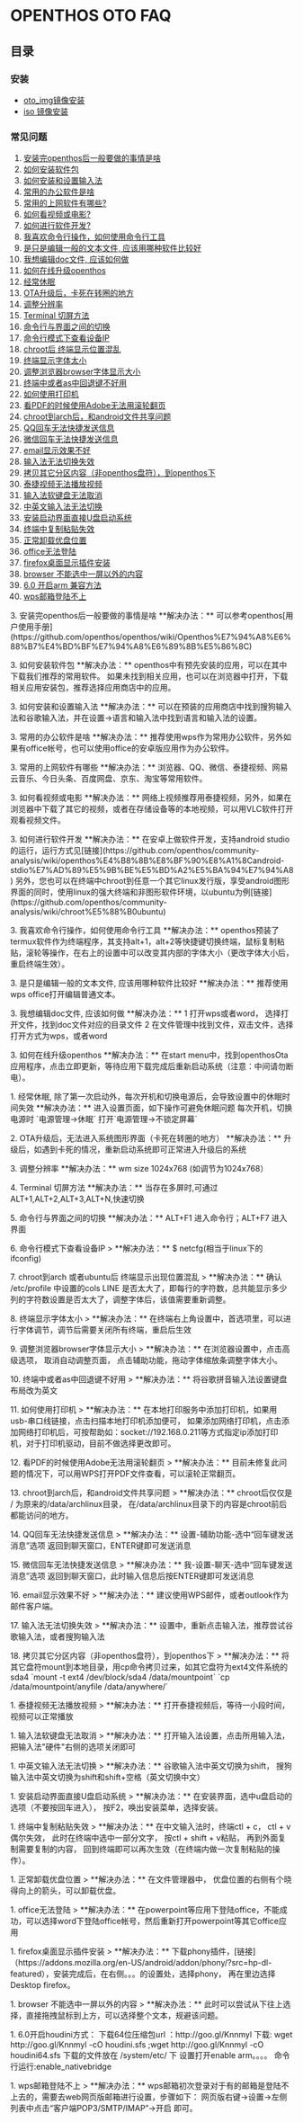 # OPENTHOS OTO FAQ
## 目录  
### 安装  
 - [oto_img镜像安装](https://github.com/openthos/community-analysis/wiki/%E5%AE%89%E8%A3%85#install1)  
 - [iso 镜像安装](https://github.com/openthos/community-analysis/wiki/%E5%AE%89%E8%A3%85#install2)  

### 常见问题
1. [安装完openthos后一般要做的事情是啥](https://github.com/openthos/community-analysis/wiki/FAQ#no_22)
1. [如何安装软件包](https://github.com/openthos/community-analysis/wiki/FAQ#no_23)
1. [如何安装和设置输入法](https://github.com/openthos/community-analysis/wiki/FAQ#no_24)
1. [常用的办公软件是啥](https://github.com/openthos/community-analysis/wiki/FAQ#no_25)
1. [常用的上网软件有哪些?](https://github.com/openthos/community-analysis/wiki/FAQ#no_26)
1. [如何看视频或电影? ](https://github.com/openthos/community-analysis/wiki/FAQ#no_27)
1. [如何进行软件开发?](https://github.com/openthos/community-analysis/wiki/FAQ#no_28)
1. [我喜欢命令行操作，如何使用命令行工具](https://github.com/openthos/community-analysis/wiki/FAQ#no_29)
1. [是只是编辑一般的文本文件, 应该用哪种软件比较好 ](https://github.com/openthos/community-analysis/wiki/FAQ#no_30)
1. [我想编辑doc文件, 应该如何做](https://github.com/openthos/community-analysis/wiki/FAQ#no_31)
1. [如何在线升级openthos](https://github.com/openthos/community-analysis/wiki/FAQ#no_32)
1. [经常休眠](https://github.com/openthos/community-analysis/wiki/FAQ#no_1)
1. [OTA升级后，卡死在转圈的地方](https://github.com/openthos/community-analysis/wiki/FAQ#no_2)   
1. [调整分辨率](https://github.com/openthos/community-analysis/wiki/FAQ#no_3)   
1. [Terminal 切屏方法](https://github.com/openthos/community-analysis/wiki/FAQ#no_4)   
1. [命令行与界面之间的切换](https://github.com/openthos/community-analysis/wiki/FAQ#no_5)   
1. [命令行模式下查看设备IP](https://github.com/openthos/community-analysis/wiki/FAQ#no_6)   
1. [chroot后 终端显示位置混乱](https://github.com/openthos/community-analysis/wiki/FAQ#no_7)   
1. [终端显示字体太小](https://github.com/openthos/community-analysis/wiki/FAQ#no_8)   
1. [调整浏览器browser字体显示大小](https://github.com/openthos/community-analysis/wiki/FAQ#no_9)  
1. [终端中或者as中回退键不好用](https://github.com/openthos/community-analysis/wiki/FAQ#no_10)  
1. [如何使用打印机](https://github.com/openthos/community-analysis/wiki/FAQ#no_11)  
1. [看PDF的时候使用Adobe无法用滚轮翻页](https://github.com/openthos/community-analysis/wiki/FAQ#no_12)  
1. [chroot到arch后，和android文件共享问题](https://github.com/openthos/community-analysis/wiki/FAQ#no_13)   
1. [QQ回车无法快捷发送信息](https://github.com/openthos/community-analysis/wiki/FAQ#no_14)
1. [微信回车无法快捷发送信息](https://github.com/openthos/community-analysis/wiki/FAQ#no_15)
1. [email显示效果不好](https://github.com/openthos/community-analysis/wiki/FAQ#no_16)
1. [输入法无法切换失效](https://github.com/openthos/community-analysis/wiki/FAQ#no_17)
1. [拷贝其它分区内容（非openthos盘符），到openthos下](https://github.com/openthos/community-analysis/wiki/FAQ#no_18)
1. [泰捷视频无法播放视频](https://github.com/openthos/community-analysis/wiki/FAQ#no_19)  
1. [输入法软键盘无法取消](https://github.com/openthos/community-analysis/wiki/FAQ#no_20)  
1. [中英文输入法无法切换](https://github.com/openthos/community-analysis/wiki/FAQ#no_21)  
1. [安装启动界面直接U盘启动系统](https://github.com/openthos/community-analysis/wiki/FAQ#no_33)   
1. [终端中复制粘贴失效](https://github.com/openthos/community-analysis/wiki/FAQ#no_34)   
1. [正常卸载优盘位置](https://github.com/openthos/community-analysis/wiki/FAQ#no_35)
1. [office无法登陆](https://github.com/openthos/community-analysis/wiki/FAQ#no_36)
1. [firefox桌面显示插件安装](https://github.com/openthos/community-analysis/wiki/FAQ#no_37)
1. [browser 不能选中一屏以外的内容](https://github.com/openthos/community-analysis/wiki/FAQ#no_38)
1. [6.0 开启arm 兼容方法](https://github.com/openthos/community-analysis/wiki/FAQ#no_39)   
1. [wps邮箱登陆不上](https://github.com/openthos/community-analysis/wiki/FAQ#no_40)   

<p id="no_3" name="no_22"></p> 
3. 安装完openthos后一般要做的事情是啥  
**解决办法：** 可以参考openthos[用户使用手册](https://github.com/openthos/openthos/wiki/Openthos%E7%94%A8%E6%88%B7%E4%BD%BF%E7%94%A8%E6%89%8B%E5%86%8C)   
<p id="no_3" name="no_23"></p> 
3. 如何安装软件包  
**解决办法：** openthos中有预先安装的应用，可以在其中下载我们推荐的常用软件。 如果未找到相关应用，也可以在浏览器中打开，下载相关应用安装包，推荐选择应用商店中的应用。   
<p id="no_3" name="no_24"></p> 
3. 如何安装和设置输入法  
**解决办法：** 可以在预装的应用商店中找到搜狗输入法和谷歌输入法，并在设置->语言和输入法中找到语言和输入法的设置。   
<p id="no_3" name="no_25"></p> 
3. 常用的办公软件是啥  
**解决办法：** 推荐使用wps作为常用办公软件，另外如果有office帐号，也可以使用office的安卓版应用作为办公软件。   
<p id="no_3" name="no_26"></p> 
3. 常用的上网软件有哪些  
**解决办法：** 浏览器、QQ、微信、泰捷视频、网易云音乐、今日头条、百度网盘、京东、淘宝等常用软件。   
<p id="no_3" name="no_27"></p> 
3. 如何看视频或电影  
**解决办法：** 网络上视频推荐用泰捷视频，另外，如果在浏览器中下载了其它的视频，或者在存储设备等的本地视频，可以用VLC软件打开观看视频文件。   
<p id="no_3" name="no_28"></p> 
3. 如何进行软件开发  
**解决办法：** 在安卓上做软件开发，支持android studio的运行，运行方式见[链接](https://github.com/openthos/community-analysis/wiki/openthos%E4%B8%8B%E8%BF%90%E8%A1%8Candroid-stdio%E7%AD%89%E5%9B%BE%E5%BD%A2%E5%BA%94%E7%94%A8)   
另外，您也可以在终端中chroot到任意一个其它linux发行版，享受android图形界面的同时，使用linux的强大终端和非图形软件环境，以ubuntu为例[链接](https://github.com/openthos/community-analysis/wiki/chroot%E5%88%B0ubuntu)  
<p id="no_3" name="no_29"></p> 
3. 我喜欢命令行操作，如何使用命令行工具  
**解决办法：** openthos预装了termux软件作为终端程序，其支持alt+1，alt+2等快捷键切换终端，鼠标复制粘贴，滚轮等操作，在右上的设置中可以改变其内部的字体大小（更改字体大小后，重启终端生效）。   
<p id="no_3" name="no_30"></p> 
3. 是只是编辑一般的文本文件, 应该用哪种软件比较好  
**解决办法：**  推荐使用wps office打开编辑普通文本。   
<p id="no_3" name="no_31"></p> 
3. 我想编辑doc文件, 应该如何做  
**解决办法：**   
1 打开wps或者word， 选择打开文件，找到doc文件对应的目录文件  
2 在文件管理中找到文件，双击文件，选择打开方式为wps，或者word   
<p id="no_3" name="no_32"></p> 
3. 如何在线升级openthos  
**解决办法：** 在start menu中，找到openthosOta应用程序，点击立即更新，等待应用下载完成后重新启动系统（注意：中间请勿断电）。   
<p id="no_1" name="no_1"></p>
1. 经常休眠, 除了第一次启动外，每次开机和切换电源后，会导致设置中的休眠时间失效  
**解决办法：** 进入设置页面，如下操作可避免休眠问题  
每次开机，切换电源时 `电源管理->休眠`  
打开`电源管理->不锁定屏幕`  
<p id="no_2" name="no_2"></p> 
2. OTA升级后，无法进入系统图形界面（卡死在转圈的地方）    
**解决办法：** 升级后，如遇到卡死的情况，重新启动系统即可正常进入升级后的系统  
<p id="no_3" name="no_3"></p> 
3. 调整分辨率  
**解决办法：** wm size 1024x768 (如调节为1024x768）   
<p id="no_4" name="no_4"></p> 
4. Terminal 切屏方法  
**解决办法：** 当存在多屏时,可通过ALT+1,ALT+2,ALT+3,ALT+N,快速切换  
<p id="no_5" name="no_5"></p>  
5. 命令行与界面之间的切换  
**解决办法：** ALT+F1 进入命令行；ALT+F7 进入界面  
<p id="no_6" name="no_6"></p>  
6. 命令行模式下查看设备IP   
> **解决办法：** $ netcfg(相当于linux下的ifconfig)  
<p id="no_7" name="no_7"></p>  
7. chroot到arch 或者ubuntu后 终端显示出现位置混乱   
> **解决办法：** 确认 /etc/profile 中设置的cols  LINE 是否太大了，即每行的字符数，总共能显示多少列的字符数设置是否太大了，调整字体后，该值需要重新调整。  
<p id="no_8" name="no_8"></p>  
8. 终端显示字体太小  
> **解决办法：** 在终端右上角设置中，首选项里，可以进行字体调节，调节后需要关闭所有终端，重启后生效  
<p id="no_9" name="no_9"></p>  
9. 调整浏览器browser字体显示大小   
> **解决办法：** 在浏览器设置中，点击高级选项， 取消自动调整页面， 点击辅助功能，拖动字体缩放条调整字体大小。  
<p id="no_10" name="no_10"></p>  
10. 终端中或者as中回退键不好用  
> **解决办法：** 将谷歌拼音输入法设置键盘布局改为英文  
<p id="no_11" name="no_11"></p>  
11. 如何使用打印机   
> **解决办法：** 在本地打印服务中添加打印机，如果用usb-串口线链接，点击扫描本地打印机添加便可， 如果添加网络打印机，点击添加网络打印机后，可按帮助如：socket://192.168.0.211等方式指定ip添加打印机，对于打印机驱动，目前不做选择更改即可。  
<p id="no_12" name="no_12"></p>  
12. 看PDF的时候使用Adobe无法用滚轮翻页   
> **解决办法：** 目前未修复此问题的情况下，可以用WPS打开PDF文件查看，可以滚轮正常翻页。  
<p id="no_13" name="no_13"></p>  
13. chroot到arch后，和android文件共享问题    
> **解决办法：** chroot后仅仅是 / 为原来的/data/archlinux目录， 在/data/archlinux目录下的内容是chroot前后都能访问的地方。  
<p id="no_14" name="no_14"></p>  
14. QQ回车无法快捷发送信息   
> **解决办法：** 设置-辅助功能-选中“回车键发送消息”选项 返回到聊天窗口，ENTER键即可发送消息  
<p id="no_15" name="no_15"></p>  
15. 微信回车无法快捷发送信息  
> **解决办法：** 我-设置-聊天-选中“回车键发送消息”选项 返回到聊天窗口，此时输入信息后按ENTER键即可发送消息  
<p id="no_13" name="no_16"></p>  
16. email显示效果不好  
> **解决办法：** 建议使用WPS邮件，或者outlook作为邮件客户端。  
<p id="no_13" name="no_17"></p>  
17. 输入法无法切换失效   
> **解决办法：** 设置中，重新点击输入法，推荐尝试谷歌输入法，或者搜狗输入法  
<p id="no_13" name="no_18"></p>  
18. 拷贝其它分区内容（非openthos盘符），到openthos下   
> **解决办法：** 将其它盘符mount到本地目录，用cp命令拷贝过来，如其它盘符为ext4文件系统的sda4  
 `mount -t ext4 /dev/block/sda4 /data/mountpoint`  
 `cp /data/mountpoint/anyfile /data/anywhere/`   
<p id="no_13" name="no_19"></p>  
1. 泰捷视频无法播放视频     
> **解决办法：** 打开泰捷视频后，等待一小段时间，视频可以正常播放    
<p id="no_13" name="no_20"></p>  
1. 输入法软键盘无法取消     
> **解决办法：** 打开输入法设置，点击所用输入法，把输入法"硬件"右侧的选项关闭即可   
<p id="no_13" name="no_21"></p>  
1. 中英文输入法无法切换     
> **解决办法：** 谷歌输入法中英文切换为shift， 搜狗输入法中英文切换为shift和shift+空格（英文切换中文）   
<p id="no_13" name="no_33"></p>  
1. 安装启动界面直接U盘启动系统     
> **解决办法：** 在安装界面，选中u盘启动的选项（不要按回车进入）， 按F2，唤出安装菜单，选择安装。   
<p id="no_13" name="no_34"></p>  
1. 终端中复制粘贴失效     
> **解决办法：** 在中文输入法时，终端ctl + c， ctl + v偶尔失效， 此时在终端中选中一部分文字， 按ctl + shift + v粘贴， 再到外面复制需要复制的内容， 回到终端即可以再次生效（在终端内做一次复制粘贴的操作）。 
<p id="no_13" name="no_35"></p>
1. 正常卸载优盘位置    
> **解决办法：** 在文件管理器中， 优盘位置的右侧有个晓得向上的箭头，可以卸载优盘。  
<p id="no_13" name="no_36"></p>
1. office无法登陆    
> **解决办法：** 在powerpoint等应用下登陆office，不能成功，可以选择word下登陆office帐号，然后重新打开powerpoint等其它office应用    
<p id="no_13" name="no_37"></p>
1. firefox桌面显示插件安装    
> **解决办法：** 下载phony插件，[链接]（https://addons.mozilla.org/en-US/android/addon/phony/?src=hp-dl-featured），安装完成后，在右侧。。。的设置处，选择phony， 再在里边选择Desktop firefox。  
<p id="no_13" name="no_38"></p>
1. browser 不能选中一屏以外的内容     
> **解决办法：** 此时可以尝试从下往上选择，直接拖拽鼠标到上方，可以选择整个文本，规避该问题。  
<p id="no_13" name="no_39"></p>
1. 6.0开启houdini方式：
下载64位压缩包url ：http://goo.gl/Knnmyl  
下载: wget http://goo.gl/Knnmyl -cO houdini.sfs  ;wget http://goo.gl/Knnmyl -cO houdini64.sfs  
下载的文件放在 /system/etc/ 下  
设置打开enable arm。。。。  
命令行运行:enable_nativebridge   
<p id="no_13" name="no_40"></p>
1. wps邮箱登陆不上      
> **解决办法：**  wps邮箱初次登录对于有的邮箱是登陆不上去的，需要去web网页版邮箱进行设置，步骤如下： 网页版右键->设置->左侧列表中点击“客户端POP3/SMTP/IMAP”->开启 即可。  

